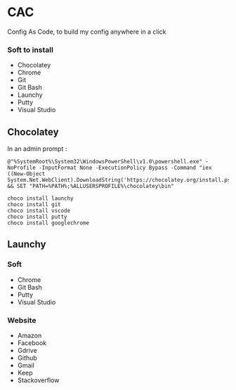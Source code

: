 # CAC
Config As Code, to build my config anywhere in a click

### Soft to install 
* Chocolatey
* Chrome
* Git
* Git Bash
* Launchy
* Putty
* Visual Studio

## Chocolatey
In an admin prompt :
```
@"%SystemRoot%\System32\WindowsPowerShell\v1.0\powershell.exe" -NoProfile -InputFormat None -ExecutionPolicy Bypass -Command "iex ((New-Object System.Net.WebClient).DownloadString('https://chocolatey.org/install.ps1'))" && SET "PATH=%PATH%;%ALLUSERSPROFILE%\chocolatey\bin"

choco install launchy
choco install git
choco install vscode
choco install putty
choco install googlechrome
```
## Launchy
### Soft
* Chrome
* Git Bash
* Putty
* Visual Studio

### Website
* Amazon
* Facebook
* Gdrive
* Github
* Gmail
* Keep
* Stackoverflow

